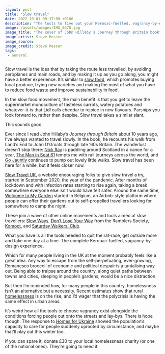 ```yaml
---
layout: post
title: "Slow travel"
date: 2022-10-01 09:17:00 +0100
description: "The tools to live out your Kerouac-fuelled, vagrancy-by-design dreams are here."
image: /assets/images/IMG_8678.jpg
image_title: "The cover of John Hillaby’s Journey through Britain book"
image_artist: Steve Messer
image_source:
image_credit: Steve Messer
tags:
 - General
---
```


Slow travel is the idea that by taking the route less travelled, by avoiding aeroplanes and main roads, and by making it up as you go along, you might have a better experience. It’s similar to [slow food](https://www.slowfood.com), which promotes buying local produce, trying new varieties and making the most of what you have to reduce food waste and improve sustainability in food. 

In the slow food movement, the main benefit is that you get to leave the supermarket monoculture of tasteless carrots, watery potatoes and whatever-it-is that Lidl calls cheddar to rejoice in new flavours. Parsnips you look forward to, rather than despise. Slow travel takes a similar slant.

This sounds good. 

Ever since I read John Hillaby’s _Journey through Britain_ about 10 years ago, I’ve always wanted to travel slowly. In the book, he recounts his walk from Land’s End to John O’Groats through late ‘60s Britain. The wanderlust doesn’t stop there: [Nick Ray](https://twitter.com/LifeAfloat) is paddling around Scotland in a canoe for a year, [The Man in Seat 61](https://twitter.com/seatsixtyone) tempts me with rail journeys across the world, and  [Go Jauntly](https://twitter.com/gojauntly) continues to pump out lovely little walks. Slow travel has been here for a while, but it feels closer now.

[Slow Travel UK](https://www.slow-travel.uk), a website encouraging folks to give slow travel a try, started in September 2020, the year of the pandemic. After months of lockdown and with infection rates starting to rise again, taking a break somewhere everyone else isn’t would have felt safer. Around the same time, [Welcome to My Garden](https://welcometomygarden.org/info/faq) started in Belgium, an Airbnb-style platform where people can offer their gardens out to self-propelled travellers looking for somewhere to camp the night. 

These join a wave of other online movements and tools aimed at slow travellers: [Slow Ways](https://beta.slowways.org), [Don’t Lose Your Way](https://www.ramblers.org.uk/get-involved/campaign-with-us/dont-lose-your-way-2026.aspx) from the Ramblers Society, [Komoot](https://www.komoot.com/), and [Saturday Walkers’ Club](https://www.walkingclub.org.uk).

What you have is all the tools needed to quit the rat-race, get outside more and take one day at a time. The complete Kerouac-fuelled, vagrancy-by-design experience. 

Which for many people living in the UK at the moment probably feels like a great idea. Any way to escape from the self-perpetuating, ever-growing, Romanesco broccoli of economic and political despair is a tantalising way out. Being able to traipse around the country, along quiet paths between towns and cities, sleeping in people’s gardens, would be a nice distraction.

But then I’m reminded how, for many people in this country, homelessness isn’t an alternative but a necessity. Recent estimates show that [rural homelessness](https://www.bbc.co.uk/news/science-environment-63061504) is on the rise, and I’d wager that the polycrisis is having the same effect in urban areas. 

It’s weird how all the tools to choose vagrancy exist alongside the conditions forcing people out onto the streets and lay-bys. There is hope though. The response to [Homes for Ukraine](https://homesforukraine.org.uk) showed the population’s capacity to care for people suddenly uprooted by circumstance, and maybe that’ll play out this winter too. 

If you can spare it, donate £30 to your local homelessness charity (or one of the national ones). They’re going to need it.